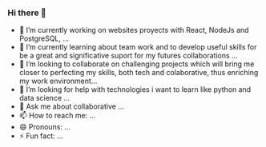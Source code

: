 ### Hi there 👋

<!--
**carolinalescano/CarolinaLescano** is a ✨ _special_ ✨ repository because its `README.md` (this file) appears on your GitHub profile.

Here are some ideas to get you started:
-->

- 🔭 I’m currently working on websites proyects with React, NodeJs and PostgreSQL,  ...
- 🌱 I’m currently learning about team work and to develop useful skills for be a great and significative suport for my futures collaborations ...
- 👯 I’m looking to collaborate on challenging projects which will bring me closer to perfecting my skills, both tech and colaborative, thus enriching my work environment...
- 🤔 I’m looking for help with technologies i want to learn like python and data science ...
- 💬 Ask me about  collaborative ...
- 📫 How to reach me: ...
- 😄 Pronouns: ...
- ⚡ Fun fact: ...
